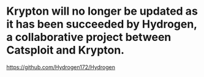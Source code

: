 # Krypton will no longer be updated as it has been succeeded by Hydrogen, a collaborative project between Catsploit and Krypton.

https://github.com/Hydrogen172/Hydrogen
